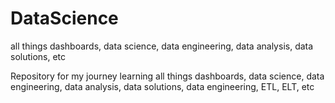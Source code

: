 # DataScience
all things dashboards, data science, data engineering, data analysis, data solutions, etc

Repository for my journey learning all things dashboards, data science, data engineering, data analysis, data solutions, data engineering, ETL, ELT, etc
